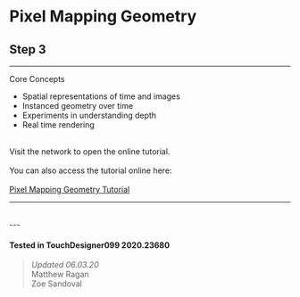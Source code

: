 <!DOCTYPE html>
<html>
<head>    
    <link rel="stylesheet" href="../../../assets/styles.css">
</head>
<body>

<h1>Pixel Mapping Geometry</h1>
<h2>Step 3</h2>
<hr>
<p>
Core Concepts
<ul>
    <li>Spatial representations of time and images</li>
    <li>Instanced geometry over time</li>
    <li>Experiments in understanding depth</li>
    <li>Real time rendering</li>
</ul>

<br>
Visit the network to open the online tutorial.<br><br>
You can also access the tutorial online here:<br><br>
<a href="http://matthewragan.com/2015/08/18/advanced-instancing-pixel-mapping-geometry-touchdesigner/">Pixel Mapping Geometry Tutorial</a>
</p> 

<hr>
<br>
---

#### Tested in TouchDesigner099 2020.23680 
>*Updated 06.03.20*  
Matthew Ragan  
Zoe Sandoval  